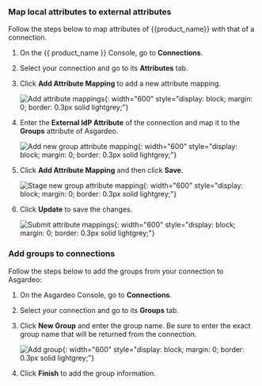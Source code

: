 ### Map local attributes to external attributes

Follow the steps below to map attributes of {{product_name}} with that of a connection.

1. On the {{ product_name }} Console, go to **Connections**.

2. Select your connection and go to its **Attributes** tab.

3. Click **Add Attribute Mapping** to add a new attribute mapping.

    ![Add attribute mappings]({{base_path}}/assets/img/guides/idp/group-mapping/add-attribute-mappings.png){: width="600" style="display: block; margin: 0; border: 0.3px solid lightgrey;"}

4. Enter the  **External IdP Attribute** of the connection and map it to the **Groups** attribute of Asgardeo.

    ![Add new group attribute mapping]({{base_path}}/assets/img/guides/idp/group-mapping/add-new-group-attribute-mapping.png){: width="600" style="display: block; margin: 0; border: 0.3px solid lightgrey;"}

5. Click **Add Attribute Mapping** and then click **Save**.

    ![Stage new group attribute mapping]({{base_path}}/assets/img/guides/idp/group-mapping/stage-new-group-attribute-mapping.png){: width="600" style="display: block; margin: 0; border: 0.3px solid lightgrey;"}

6. Click **Update** to save the changes.

    ![Submit attribute mappings]({{base_path}}/assets/img/guides/idp/group-mapping/submit-attribute-mappings.png){: width="600" style="display: block; margin: 0; border: 0.3px solid lightgrey;"}

### Add groups to connections

Follow the steps below to add the groups from your connection to Asgardeo:

1. On the Asgardeo Console, go to **Connections**.
2. Select your connection and go to its **Groups** tab.
3. Click **New Group** and enter the group name. Be sure to enter the exact group name that will be returned from the connection.

    ![Add group]({{base_path}}/assets/img/guides/idp/add-federated-group.png){: width="600" style="display: block; margin: 0; border: 0.3px solid lightgrey;"}

4. Click **Finish** to add the group information.